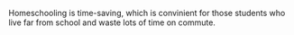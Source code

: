 Homeschooling is time-saving, which is convinient for those students who live far from school and waste lots of time on commute. 